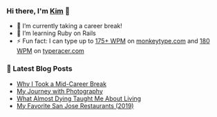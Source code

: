 ### Hi there, I'm [Kim](https://kimception.blog/) 👋

- 🔭 I’m currently taking a career break!
- 🌱 I’m learning Ruby on Rails
- ⚡ Fun fact: I can type up to [175+ WPM](https://github.com/kim-nguyenkhn/kim-nguyenkhn/blob/main/monkeytype.PNG?raw=true) on [monkeytype.com](https://monkeytype.com/) and [180 WPM](https://github.com/kim-nguyenkhn/kim-nguyenkhn/blob/main/typeracer.PNG?raw=true) on [typeracer.com](https://typeracer.com/)

### 📕 Latest Blog Posts
<!-- BLOG-POST-LIST:START -->
- [Why I Took a Mid-Career Break](https://kimception.blog/2022/01/14/why-i-took-a-mid-career-break/)
- [My Journey with Photography](https://kimception.blog/2021/12/02/my-journey-with-photography/)
- [What Almost Dying Taught Me About Living](https://kimception.blog/2020/12/30/what-almost-dying-taught-me-about-living/)
- [My Favorite San Jose Restaurants &lpar;2019&rpar;](https://kimception.blog/2019/01/29/san-joses-top-10-restaurants/)
<!-- BLOG-POST-LIST:END -->
